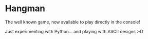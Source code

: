 # Hangman

The well known game, now available to play directly in the console!

Just experimenting with Python...
and playing with ASCII designs :-D